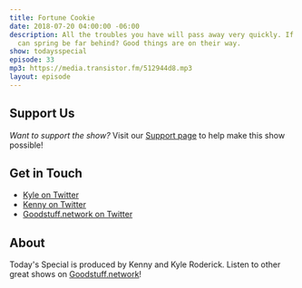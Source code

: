 ```yaml
---
title: Fortune Cookie
date: 2018-07-20 04:00:00 -06:00
description: All the troubles you have will pass away very quickly. If winter comes,
  can spring be far behind? Good things are on their way.
show: todaysspecial
episode: 33
mp3: https://media.transistor.fm/512944d8.mp3
layout: episode
---
```


## Support Us
*Want to support the show?* Visit our [Support page](https://goodstuff.network/support) to help make this show possible!

## Get in Touch
- [Kyle on Twitter](http://twitter.com/dogburps)
- [Kenny on Twitter](http://twitter.com/kennyroderick_)
- [Goodstuff.network on Twitter](http://twitter.com/goodstufffm)

## About
Today's Special is produced by Kenny and Kyle Roderick. Listen to other great shows on [Goodstuff.network](http://goodstuff.network/shows)!
